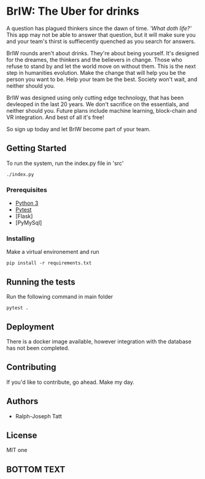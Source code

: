 # BrIW: The Uber for drinks
A question has plagued thinkers since the dawn of time. <em>'What doth life?'</em>
This app may not be able to answer that question, but it will make sure
you and your team's thirst is suffiecently quenched as you search for answers.

BrIW rounds aren't about drinks. They're about being yourself. It's designed
for the dreames, the thinkers and the believers in change. Those who refuse to
stand by and let the world move on without them. This is the next step
in humanities evolution. Make the change that will help
you be the person you want to be. Help your team be the best. Society won't
wait, and neither should you.

 BrIW was designed using only cutting edge technology, that has been
 devleoped in the last 20 years. We don't sacrifice on the essentials, and
 neither should you. Future plans include machine learning, block-chain and VR
 integration. And best of all it's <span>free!</span>

 So sign up today and let BrIW become part of your team.

## Getting Started

To run the system, run the index.py file in 'src'
```
./index.py
```

### Prerequisites

* [Python 3](https://www.python.org/download/releases/3.0/)
* [Pytest](https://docs.pytest.org/en/latest/)
* [Flask]
* [PyMySql]

### Installing

Make a virtual environement and run

```
pip install -r requirements.txt
```

## Running the tests

Run the following command in main folder
```
pytest .
```

## Deployment

There is a docker image available, however integration with the database has not
been completed.

## Contributing
If you'd like to contribute, go ahead. Make my day.

## Authors

* Ralph-Joseph Tatt

## License
MIT one

## BOTTOM TEXT
